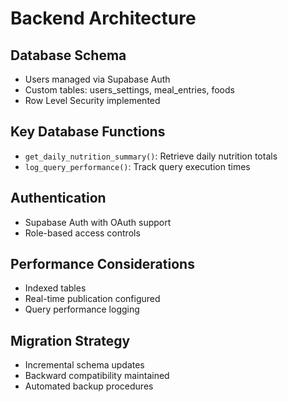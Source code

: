 # Backend Architecture

## Database Schema
- Users managed via Supabase Auth
- Custom tables: users_settings, meal_entries, foods
- Row Level Security implemented

## Key Database Functions
- `get_daily_nutrition_summary()`: Retrieve daily nutrition totals
- `log_query_performance()`: Track query execution times

## Authentication
- Supabase Auth with OAuth support
- Role-based access controls

## Performance Considerations
- Indexed tables
- Real-time publication configured
- Query performance logging

## Migration Strategy
- Incremental schema updates
- Backward compatibility maintained
- Automated backup procedures 